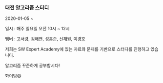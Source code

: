 ### 대전 알고리즘 스터디



2020-01-05 ~

일시 : 매주 일요일 오전 10시 ~ 12시

멤버 : 고서령, 김해연, 성홍준, 신채원, 이경호



저희는 SW Expert Academy에 있는 자료와 문제를 기반으로 스터디를 진행하고 있습니다.

알고리즘 꾸준하게 공부합시다! 

화이팅:smile: